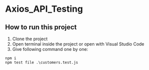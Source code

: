 # Axios_API_Testing
## How to run this project
1. Clone the project
2. Open terminal inside the project or open with Visual Studio Code
3. Give following command one by one:
``` 
npm i
npm test file .\customers.test.js